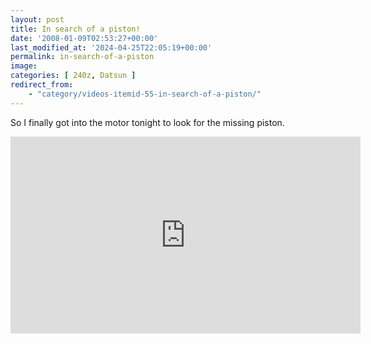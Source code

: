 ```yaml
---
layout: post
title: In search of a piston!
date: '2008-01-09T02:53:27+00:00'
last_modified_at: '2024-04-25T22:05:19+00:00'
permalink: in-search-of-a-piston
image: 
categories: [ 240z, Datsun ]
redirect_from: 
    - "category/videos-itemid-55-in-search-of-a-piston/"
---
```

So I finally got into the motor tonight to look for the missing piston.

<iframe width="560" height="315" src="https://www.youtube.com/embed/y1Ihcz0jeiQ?si=uuUzgIraFWc1OnqB" title="YouTube video player" frameborder="0" allow="accelerometer; autoplay; clipboard-write; encrypted-media; gyroscope; picture-in-picture; web-share" referrerpolicy="strict-origin-when-cross-origin" allowfullscreen></iframe>
